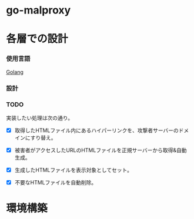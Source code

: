 # go-malproxy

# 各層での設計
### 使用言語
[Golang](https://go.dev/)

### 設計

### TODO
実装したい処理は次の通り。
- [x] 取得したHTMLファイル内にあるハイパーリンクを、攻撃者サーバーのドメインにすり替え。
- [x] 被害者がアクセスしたURLのHTMLファイルを正規サーバーから取得&自動生成。
- [x] 生成したHTMLファイルを表示対象としてセット。
- [x] 不要なHTMLファイルを自動削除。


# 環境構築

